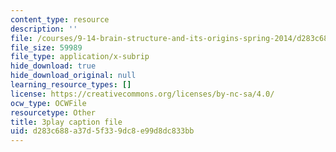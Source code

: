 ```yaml
---
content_type: resource
description: ''
file: /courses/9-14-brain-structure-and-its-origins-spring-2014/d283c688a37d5f339dc8e99d8dc833bb_555119.vtt
file_size: 59989
file_type: application/x-subrip
hide_download: true
hide_download_original: null
learning_resource_types: []
license: https://creativecommons.org/licenses/by-nc-sa/4.0/
ocw_type: OCWFile
resourcetype: Other
title: 3play caption file
uid: d283c688-a37d-5f33-9dc8-e99d8dc833bb
---
```


